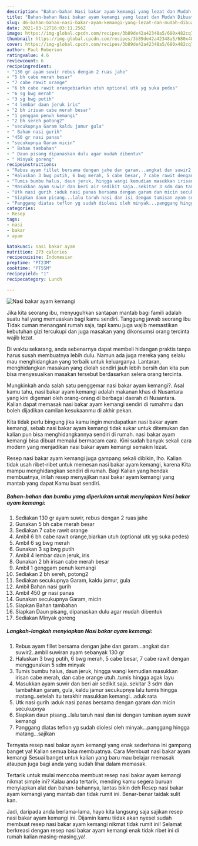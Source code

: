 ```yaml
---
description: "Bahan-bahan Nasi bakar ayam kemangi yang lezat dan Mudah Dibuat"
title: "Bahan-bahan Nasi bakar ayam kemangi yang lezat dan Mudah Dibuat"
slug: 46-bahan-bahan-nasi-bakar-ayam-kemangi-yang-lezat-dan-mudah-dibuat
date: 2021-03-12T16:03:11.256Z
image: https://img-global.cpcdn.com/recipes/3b89de42a42348a5/680x482cq70/nasi-bakar-ayam-kemangi-foto-resep-utama.jpg
thumbnail: https://img-global.cpcdn.com/recipes/3b89de42a42348a5/680x482cq70/nasi-bakar-ayam-kemangi-foto-resep-utama.jpg
cover: https://img-global.cpcdn.com/recipes/3b89de42a42348a5/680x482cq70/nasi-bakar-ayam-kemangi-foto-resep-utama.jpg
author: Paul Roberson
ratingvalue: 4.6
reviewcount: 6
recipeingredient:
- "130 gr ayam suwir rebus dengan 2 ruas jahe"
- "5 bh cabe merah besar"
- "7 cabe rawit orange"
- "6 bh cabe rawit orangebiarkan utuh optional utk yg suka pedes"
- "6 sg bwg merah"
- "3 sg bwg putih"
- "4 lembar daun jeruk iris"
- "2 bh irisan cabe merah besar"
- "1 genggam penuh kemangi"
- "2 bh sereh potong2"
- "secukupnya Garam kaldu jamur gula"
- " Bahan nasi gurih"
- "450 gr nasi panas"
- "secukupnya Garam micin"
- " Bahan tambahan"
- " Daun pisang dipanaskan dulu agar mudah dibentuk"
- " Minyak goreng"
recipeinstructions:
- "Rebus ayam fillet bersama dengan jahe dan garam...angkat dan suwir2..ambil suwiran ayam sebanyak 130 gr"
- "Haluskan 3 bwg putih, 6 bwg merah, 5 cabe besar, 7 cabe rawit dengan menggunakan 5 sdm minyak"
- "Tumis bumbu halus, daun jeruk, hingga wangi kemudian masukkan irisan cabe merah, dan cabe orange utuh..tumis hingga agak layu"
- "Masukkan ayam suwir dan beri air sedikit saja..sekitar 3 sdm dan tambahkan garam, gula, kaldu jamur secukupnya lalu tumis hingga matang..setelah itu terakhir masukkan kemangi...aduk rata"
- "Utk nasi gurih :aduk nasi panas bersama dengan garam dan micin secukupnya"
- "Siapkan daun pisang...lalu taruh nasi dan isi dengan tumisan ayam suwir kemangi"
- "Panggang diatas teflon yg sudah diolesi oleh minyak...panggang hingga matang...sajikan"
categories:
- Resep
tags:
- nasi
- bakar
- ayam

katakunci: nasi bakar ayam 
nutrition: 273 calories
recipecuisine: Indonesian
preptime: "PT23M"
cooktime: "PT55M"
recipeyield: "1"
recipecategory: Lunch

---
```



![Nasi bakar ayam kemangi](https://img-global.cpcdn.com/recipes/3b89de42a42348a5/680x482cq70/nasi-bakar-ayam-kemangi-foto-resep-utama.jpg)

Jika kita seorang ibu, menyuguhkan santapan mantab bagi famili adalah suatu hal yang memuaskan bagi kamu sendiri. Tanggung jawab seorang ibu Tidak cuman menangani rumah saja, tapi kamu juga wajib memastikan kebutuhan gizi tercukupi dan juga masakan yang dikonsumsi orang tercinta wajib lezat.

Di waktu  sekarang, anda sebenarnya dapat membeli hidangan praktis tanpa harus susah membuatnya lebih dulu. Namun ada juga mereka yang selalu mau menghidangkan yang terbaik untuk keluarganya. Lantaran, menghidangkan masakan yang diolah sendiri jauh lebih bersih dan kita pun bisa menyesuaikan masakan tersebut berdasarkan selera orang tercinta. 



Mungkinkah anda salah satu penggemar nasi bakar ayam kemangi?. Asal kamu tahu, nasi bakar ayam kemangi adalah makanan khas di Nusantara yang kini digemari oleh orang-orang di berbagai daerah di Nusantara. Kalian dapat memasak nasi bakar ayam kemangi sendiri di rumahmu dan boleh dijadikan camilan kesukaanmu di akhir pekan.

Kita tidak perlu bingung jika kamu ingin mendapatkan nasi bakar ayam kemangi, sebab nasi bakar ayam kemangi tidak sukar untuk ditemukan dan kalian pun bisa menghidangkannya sendiri di rumah. nasi bakar ayam kemangi bisa dibuat memalui bermacam cara. Kini sudah banyak sekali cara modern yang menjadikan nasi bakar ayam kemangi semakin lezat.

Resep nasi bakar ayam kemangi juga gampang sekali dibikin, lho. Kalian tidak usah ribet-ribet untuk memesan nasi bakar ayam kemangi, karena Kita mampu menghidangkan sendiri di rumah. Bagi Kalian yang hendak membuatnya, inilah resep menyajikan nasi bakar ayam kemangi yang mantab yang dapat Kamu buat sendiri.

<!--inarticleads1-->

##### Bahan-bahan dan bumbu yang diperlukan untuk menyiapkan Nasi bakar ayam kemangi:

1. Sediakan 130 gr ayam suwir, rebus dengan 2 ruas jahe
1. Gunakan 5 bh cabe merah besar
1. Sediakan 7 cabe rawit orange
1. Ambil 6 bh cabe rawit orange,biarkan utuh (optional utk yg suka pedes)
1. Ambil 6 sg bwg merah
1. Gunakan 3 sg bwg putih
1. Ambil 4 lembar daun jeruk, iris
1. Gunakan 2 bh irisan cabe merah besar
1. Ambil 1 genggam penuh kemangi
1. Sediakan 2 bh sereh, potong2
1. Sediakan secukupnya Garam, kaldu jamur, gula
1. Ambil  Bahan nasi gurih
1. Ambil 450 gr nasi panas
1. Gunakan secukupnya Garam, micin
1. Siapkan  Bahan tambahan
1. Siapkan  Daun pisang, dipanaskan dulu agar mudah dibentuk
1. Sediakan  Minyak goreng




<!--inarticleads2-->

##### Langkah-langkah menyiapkan Nasi bakar ayam kemangi:

1. Rebus ayam fillet bersama dengan jahe dan garam...angkat dan suwir2..ambil suwiran ayam sebanyak 130 gr
1. Haluskan 3 bwg putih, 6 bwg merah, 5 cabe besar, 7 cabe rawit dengan menggunakan 5 sdm minyak
1. Tumis bumbu halus, daun jeruk, hingga wangi kemudian masukkan irisan cabe merah, dan cabe orange utuh..tumis hingga agak layu
1. Masukkan ayam suwir dan beri air sedikit saja..sekitar 3 sdm dan tambahkan garam, gula, kaldu jamur secukupnya lalu tumis hingga matang..setelah itu terakhir masukkan kemangi...aduk rata
1. Utk nasi gurih :aduk nasi panas bersama dengan garam dan micin secukupnya
1. Siapkan daun pisang...lalu taruh nasi dan isi dengan tumisan ayam suwir kemangi
1. Panggang diatas teflon yg sudah diolesi oleh minyak...panggang hingga matang...sajikan




Ternyata resep nasi bakar ayam kemangi yang enak sederhana ini gampang banget ya! Kalian semua bisa membuatnya. Cara Membuat nasi bakar ayam kemangi Sesuai banget untuk kalian yang baru mau belajar memasak ataupun juga bagi anda yang sudah lihai dalam memasak.

Tertarik untuk mulai mencoba membuat resep nasi bakar ayam kemangi nikmat simple ini? Kalau anda tertarik, mending kamu segera buruan menyiapkan alat dan bahan-bahannya, lantas bikin deh Resep nasi bakar ayam kemangi yang mantab dan tidak rumit ini. Benar-benar taidak sulit kan. 

Jadi, daripada anda berlama-lama, hayo kita langsung saja sajikan resep nasi bakar ayam kemangi ini. Dijamin kamu tiidak akan nyesel sudah membuat resep nasi bakar ayam kemangi nikmat tidak rumit ini! Selamat berkreasi dengan resep nasi bakar ayam kemangi enak tidak ribet ini di rumah kalian masing-masing,ya!.

